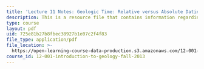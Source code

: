 ```yaml
---
title: 'Lecture 11 Notes: Geologic Time: Relative versus Absolute Dating'
description: This is a resource file that contains information regarding geologic time.
type: course
layout: pdf
uid: 725e81b27b8fbec38927b1e07c2f4f83
file_type: application/pdf
file_location: >-
  https://open-learning-course-data-production.s3.amazonaws.com/12-001-introduction-to-geology-fall-2013/725e81b27b8fbec38927b1e07c2f4f83_MIT12_001F13_Lec11Notes.pdf
course_id: 12-001-introduction-to-geology-fall-2013
---
```

